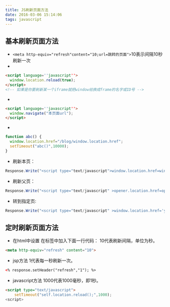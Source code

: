 ```yaml
---
title: JS刷新页面方法
date: 2016-03-06 15:14:06
tags: javascript
---
```

## 基本刷新页面方法 ##
- `<meta http-equiv="refresh"content="10;url=跳转的页面">`10表示间隔10秒刷新一次
- 

```html
<script language=''javascript''>
  window.location.reload(true);
</script>
<!-- 如果是你要刷新某一个iframe就把window给换成frame的名字或ID号 -->
```

- 

```html
<script language=''javascript''>
  window.navigate("本页面url");
</script>
```

- 

```javascript
function abc() {
  window.location.href="/blog/window.location.href";
  setTimeout("abc()",10000);
}
```
<!--more-->

-  刷新本页：

```javascript
Response.Write("<script type="text/javascript">window.location.href=window.location.href;</script>")
```

- 刷新父页：

```javascript
Response.Write("<script type="text/javascript" >opener.location.href=opener.location.href;</script>")
```

- 转到指定页:

```javascript
Response.Write("<script type="text/javascript" >window.location.href='yourpage.aspx';</script>")
```

## 定时刷新页面方法 ##
-  在html中设置
在<head>标签中加入下面一行代码：
10代表刷新间隔，单位为秒。
```html
<meta http-equiv="refresh" content="10">
```

- jsp方法
1代表每一秒刷新一次。

```html
<% response.setHeader("refresh","1"); %>
```

- javascript方法
1000代表1000毫秒，即1秒。
```html
<script type="text/javascript">
    setTimeout("self.location.reload();",1000);
<script>
```


